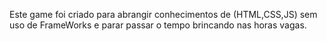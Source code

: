 Este game foi criado para abrangir conhecimentos de (HTML,CSS,JS) sem uso de FrameWorks e parar passar o tempo brincando nas horas vagas.
